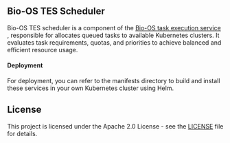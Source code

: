 ## Bio-OS TES Scheduler

Bio-OS TES scheduler is a component of the [Bio-OS task execution service](https://github.com/GBA-BI/tes-api) , responsible for allocates queued tasks to available Kubernetes clusters. It evaluates task requirements, quotas, and priorities to achieve balanced and efficient resource usage.

#### Deployment
For deployment, you can refer to the manifests directory to build and install these services in your own Kubernetes cluster using Helm.


## License
This project is licensed under the Apache 2.0 License - see the [LICENSE](LICENSE) file for details.
